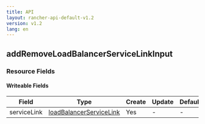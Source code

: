 ```yaml
---
title: API
layout: rancher-api-default-v1.2
version: v1.2
lang: en
---
```


## addRemoveLoadBalancerServiceLinkInput



### Resource Fields

#### Writeable Fields

Field | Type | Create | Update | Default | Notes
---|---|---|---|---|---
serviceLink | [loadBalancerServiceLink]({{site.baseurl}}/rancher/{{page.version}}/{{page.lang}}/api/api-resources/loadBalancerServiceLink/) | Yes | - | - | 



<br>
